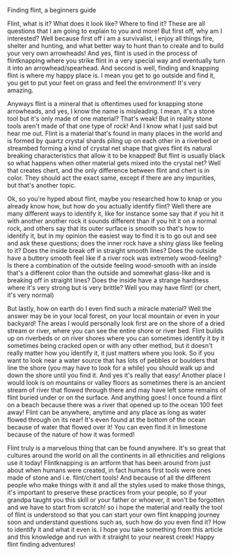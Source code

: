 Finding flint, a beginners guide

Flint, what is it? What does it look like? Where to find it? These are all questions that I am going to explain to you and more! But first off, why am I interested? Well because first off i am a survivalist, i enjoy all things fire, shelter and hunting, and what better way to hunt than to create and to build your very own arrowheads! And yes, flint is used in the process of flintknapping where you strike flint in a very special way and eventually turn it into an arrowhead/spearhead.
And second is well, finding and knapping flint is where my happy place is. I mean you get to go outside and find it, you get to put your feet on grass and feel the environment! It's very amazing.

Anyways flint is a mineral that is oftentimes used for knapping stone arrowheads, and yes, I know the name is misleading. I mean, it's a stone tool but it's only made of one material? That's weak! But in reality stone tools aren't made of that one type of rock! And I know what I just said but hear me out. Flint is a material that's found in many places in the world and is formed by quartz crystal shards piling up on each other in a riverbed or streambed forming a kind of crystal net shape that gives flint its natural breaking characteristics that allow it to be knapped! But flint is usually black so what happens when other material gets mixed into the crystal net? Well that creates chert, and the only difference between flint and chert is in color. They should act the exact same, except if there are any impurities, but that's another topic.

Ok, so you're hyped about flint, maybe you researched how to knap or you already know how, but how do you actually identify flint? Well there are many different ways to identify it, like for instance some say that if you hit it with another another rock it sounds different than if you hit it on a normal rock, and others say that its outer surface is smooth so that's how to identify it, but in my opinion the easiest way to find it is to go out and see and ask these questions; does the inner rock have a shiny glass like feeling to it? Does the inside break off in straight smooth lines? Does the outside have a buttery smooth feel like if a river rock was extremely wood-feeling? Is there a combination of the outside feeling wood-smooth with an inside that's a different color than the outside and somewhat glass-like and is breaking off in straight lines? Does the inside have a strange hardness where it's very strong but is very brittle? Well you may have flint! (or chert, it's very normal)

But lastly, how on earth do I even find such a miracle material? Well the answer may be in your local forest, on your local mountain or even in your backyard! The areas I would personally look first are on the shore of a dried stream or river, where you can see  the entire shore or river bed. Flint builds up on riverbeds or on river shores where you can sometimes identify it by it  sometimes being cracked open or with any other method, but it doesn't really matter how you identify it, it just matters where you look. So if you want to look near a water source that has lots of pebbles or boulders that line the shore (you may have to look for a while) you should walk up and down the shore until you find it. And yes it's really that easy! Another place I would look is on mountains or valley floors as sometimes there is an ancient stream of river that flowed through there and may have left some remains of flint buried under or on the surface. And anything goes! I once found a flint on a beach because there was a river that opened up to the ocean 100 feet away! Flint can be anywhere, anytime and any place as long as water flowed through on its rear! It's even found at the bottom of the ocean because of water that flowed over it! You can even find it in limestone because of the nature of how it was formed!


Flint truly is a marvelous thing that can be found anywhere. It's so great that cultures around the world on all the continents in all ethnicities and religions use it today! Flintknapping is an artform that has been around from just about when humans were created, in fact humans first tools were ones made of stone and i.e. flint/chert tools! And because of all the different people who make things with it and all the styles used to make those things,  it's important to preserve these practices from your people, so if your grandpa taught you this skill or your father or whoever, it won't be forgotten and we have to start from scratch! so i hope the material and really the tool of flint is understood so that you can start your own flint knapping journey soon and understand questions such as, such how do you even find it? How to identify it and what it even is. I hope you take something from this article and this knowledge and run with it straight to your nearest creek! Happy flint finding adventures!

